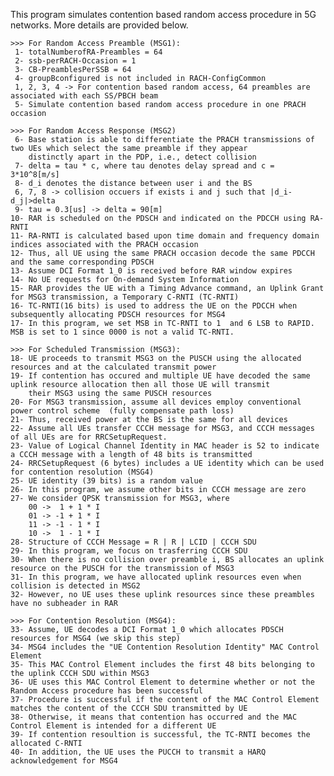 
This program simulates contention based random access procedure in 5G networks. More details are provided below.

	>>> For Random Access Preamble (MSG1):
	 1- totalNumberofRA-Preambles = 64
	 2- ssb-perRACH-Occasion = 1 
	 3- CB-PreamblesPerSSB = 64
	 4- groupBconfigured is not included in RACH-ConfigCommon
	 1, 2, 3, 4 -> For contention based random access, 64 preambles are associated with each SS/PBCH beam
	 5- Simulate contention based random access procedure in one PRACH occasion 	
	
	>>> For Random Access Response (MSG2)
	 6- Base station is able to differentiate the PRACH transmissions of two UEs which select the same preamble if they appear 
	    distinctly apart in the PDP, i.e., detect collision
	 7- delta = tau * c, where tau denotes delay spread and c = 3*10^8[m/s]
	 8- d_i denotes the distance between user i and the BS
	 6, 7, 8 -> collision occuers if exists i and j such that |d_i-d_j|>delta
	 9- tau = 0.3[us] -> delta = 90[m]
	10- RAR is scheduled on the PDSCH and indicated on the PDCCH using RA-RNTI
	11- RA-RNTI is calculated based upon time domain and frequency domain indices associated with the PRACH occasion
	12- Thus, all UE using the same PRACH occasion decode the same PDCCH and the same corresponding PDSCH
	13- Assume DCI Format 1_0 is received before RAR window expires 
	14- No UE requests for On-demand System Information
	15- RAR provides the UE with a Timing Advance command, an Uplink Grant for MSG3 transmission, a Temporary C-RNTI (TC-RNTI)
	16- TC-RNTI(16 bits) is used to address the UE on the PDCCH when subsequently allocating PDSCH resources for MSG4
	17- In this program, we set MSB in TC-RNTI to 1  and 6 LSB to RAPID. MSB is set to 1 since 0000 is not a valid TC-RNTI.
	
	>>> For Scheduled Transmission (MSG3):
	18- UE proceeds to transmit MSG3 on the PUSCH using the allocated resources and at the calculated transmit power
	19- If contention has occured and multiple UE have decoded the same uplink resource allocation then all those UE will transmit
	    their MSG3 using the same PUSCH resources
	20- For MSG3 transmission, assume all devices employ conventional power control scheme  (fully compensate path loss)
	21- Thus, received power at the BS is the same for all devices
	22- Assume all UEs transfer CCCH message for MSG3, and CCCH messages of all UEs are for RRCSetupRequest.
	23- Value of Logical Channel Identity in MAC header is 52 to indicate a CCCH message with a length of 48 bits is transmitted
	24- RRCSetupRequest (6 bytes) includes a UE identity which can be used for contention resolution (MSG4)
	25- UE identity (39 bits) is a random value  
	26- In this program, we assume other bits in CCCH message are zero
	27- We consider QPSK transmission for MSG3, where
	    00 ->  1 + 1 * I
	    01 -> -1 + 1 * I
	    11 -> -1 - 1 * I
	    10 ->  1 - 1 * I
	28- Structure of CCCH Message = R | R | LCID | CCCH SDU
	29- In this program, we focus on trasferring CCCH SDU
	30- When there is no collision over preamble i, BS allocates an uplink resource on the PUSCH for the transmission of MSG3 
	31- In this program, we have allocated uplink resources even when collision is detected in MSG2
	32- However, no UE uses these uplink resources since these preambles have no subheader in RAR
	
	>>> For Contention Resolution (MSG4):
	33- Assume, UE decodes a DCI Format 1_0 which allocates PDSCH resources for MSG4 (we skip this step)
	34- MSG4 includes the "UE Contention Resolution Identity" MAC Control Element
	35- This MAC Control Element includes the first 48 bits belonging to the uplink CCCH SDU within MSG3
	36- UE uses this MAC Control Element to determine whether or not the Random Access procedure has been successful
	37- Procedure is successful if the content of the MAC Control Element matches the content of the CCCH SDU transmitted by UE
	38- Otherwise, it means that contention has occurred and the MAC Control Element is intended for a different UE
	39- If contention resoultion is successful, the TC-RNTI becomes the allocated C-RNTI
	40- In addition, the UE uses the PUCCH to transmit a HARQ acknowledgement for MSG4
	
